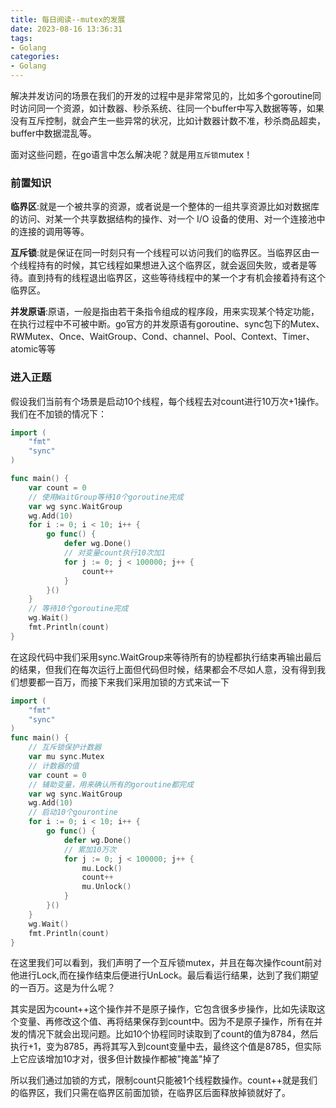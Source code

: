 ```yaml
---
title: 每日阅读--mutex的发展
date: 2023-08-16 13:36:31
tags:
- Golang
categories:
- Golang
---
```

解决并发访问的场景在我们的开发的过程中是非常常见的，比如多个goroutine同时访问同一个资源，如计数器、秒杀系统、往同一个buffer中写入数据等等，如果没有互斥控制，就会产生一些异常的状况，比如计数器计数不准，秒杀商品超卖，buffer中数据混乱等。

面对这些问题，在go语言中怎么解决呢？就是用`互斥锁`mutex！
### 前置知识
**临界区**:就是一个被共享的资源，或者说是一个整体的一组共享资源比如对数据库的访问、对某一个共享数据结构的操作、对一个 I/O 设备的使用、对一个连接池中的连接的调用等等。

**互斥锁**:就是保证在同一时刻只有一个线程可以访问我们的临界区。当临界区由一个线程持有的时候，其它线程如果想进入这个临界区，就会返回失败，或者是等待。直到持有的线程退出临界区，这些等待线程中的某一个才有机会接着持有这个临界区。

**并发原语**:原语，一般是指由若干条指令组成的程序段，用来实现某个特定功能，在执行过程中不可被中断。go官方的并发原语有goroutine、sync包下的Mutex、RWMutex、Once、WaitGroup、Cond、channel、Pool、Context、Timer、atomic等等

### 进入正题
假设我们当前有个场景是启动10个线程，每个线程去对count进行10万次+1操作。
我们在不加锁的情况下：
```go
import (
	"fmt"
	"sync"
)

func main() {
	var count = 0
	// 使用WaitGroup等待10个goroutine完成
	var wg sync.WaitGroup
	wg.Add(10)
	for i := 0; i < 10; i++ {
		go func() {
			defer wg.Done()
			// 对变量count执行10次加1
			for j := 0; j < 100000; j++ {
				count++
			}
		}()
	}
	// 等待10个goroutine完成
	wg.Wait()
	fmt.Println(count)
}
```
在这段代码中我们采用sync.WaitGroup来等待所有的协程都执行结束再输出最后的结果，但我们在每次运行上面但代码但时候，结果都会不尽如人意，没有得到我们想要都一百万，而接下来我们采用加锁的方式来试一下
```go
import (
    "fmt"
    "sync"
)
func main() {
    // 互斥锁保护计数器
    var mu sync.Mutex
    // 计数器的值
    var count = 0
    // 辅助变量，用来确认所有的goroutine都完成
    var wg sync.WaitGroup
    wg.Add(10)
    // 启动10个gourontine
    for i := 0; i < 10; i++ {
        go func() {
            defer wg.Done()
            // 累加10万次
            for j := 0; j < 100000; j++ {
                mu.Lock()
                count++
                mu.Unlock()
            }
        }()
	}
    wg.Wait()
    fmt.Println(count)
}
```
在这里我们可以看到，我们声明了一个互斥锁mutex，并且在每次操作count前对他进行Lock,而在操作结束后便进行UnLock。最后看运行结果，达到了我们期望的一百万。这是为什么呢？

其实是因为count++这个操作并不是原子操作，它包含很多步操作，比如先读取这个变量、再修改这个值、再将结果保存到count中。因为不是原子操作，所有在并发的情况下就会出现问题。比如10个协程同时读取到了count的值为8784，然后执行+1，变为8785，再将其写入到count变量中去，最终这个值是8785，但实际上它应该增加10才对，很多但计数操作都被"掩盖"掉了

所以我们通过加锁的方式，限制count只能被1个线程数操作。count++就是我们的临界区，我们只需在临界区前面加锁，在临界区后面释放掉锁就好了。